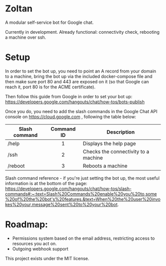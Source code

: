 # Zoltan

A modular self-service bot for Google chat.

Currently in development. Already functional: connectivity check, rebooting a machine over ssh.

# Setup

In order to set the bot up, you need to point an A record from your domain to a machine, bring the bot up via the included docker-compose file and then make sure port 80 and 443 are exposed on it (so that Google can reach it, port 80 is for the ACME certificate). 

Then follow this guide from Google in order to set your bot up:
https://developers.google.com/hangouts/chat/how-tos/bots-publish

Once you do, you need to add the slash commands in the Google Chat API console on https://cloud.google.com , following the table below:


| Slash command | Command ID | Description |
| ------------- |:-------------:| ------------- |
| /help | 1 | Displays the help page |
| /ssh | 2| Checks the connectivity to a machine |
| /reboot | 3 | Reboots a machine |

Slash command reference - if you're just setting the bot up, the most useful information is at the bottom of the page: https://developers.google.com/hangouts/chat/how-tos/slash-commands#:~:text=Slash%20Commands%20enable%20you%20to,some%20of%20the%20bot's%20features.&text=When%20the%20user%20invokes%20your,message%20sent%20to%20your%20bot.


# Roadmap:
+ Permissions system based on the email address, restricting access to resources you act on.
+ Outgoing webhook support 

This project exists under the MIT license. 
